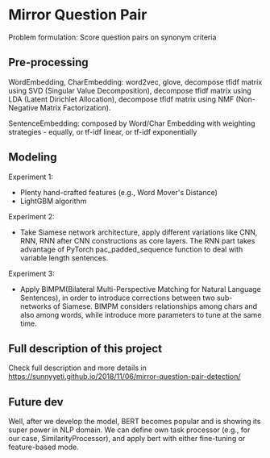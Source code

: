 # Mirror Question Pair

Problem formulation: Score question pairs on synonym criteria

## Pre-processing
WordEmbedding, CharEmbedding: word2vec, glove, decompose tfidf matrix using SVD (Singular Value Decomposition), decompose tfidf matrix using LDA (Latent Dirichlet Allocation), decompose tfidf matrix using NMF (Non-Negative Matrix Factorization). 

SentenceEmbedding: composed by Word/Char Embedding with weighting strategies - equally, or tf-idf linear, or tf-idf exponentially

## Modeling

Experiment 1: 
- Plenty hand-crafted features (e.g., Word Mover's Distance)
- LightGBM algorithm

Experiment 2:
- Take Siamese network architecture, apply different variations like CNN, RNN, RNN after CNN constructions as core layers.
The RNN part takes advantage of PyTorch pac_padded_sequence function to deal with variable length sentences. 

Experiment 3:
- Apply BIMPM(Bilateral Multi-Perspective Matching for Natural Language Sentences), in order to introduce corrections between two sub-networks of Siamese. BIMPM considers relationships among chars and also among words, while introduce more parameters to tune at the same time. 

## Full description of this project
Check full description and more details in https://sunnyyeti.github.io/2018/11/06/mirror-question-pair-detection/

## Future dev
Well, after we develop the model, BERT becomes popular and is showing its super power in NLP domain. 
We can define own task processor (e.g., for our case, SimilarityProcessor), and apply bert with either fine-tuning or feature-based mode. 
